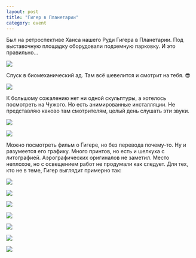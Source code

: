 ```yaml
---
layout: post
title: "Гигер в Планетарии"
category: event
---
```

Был на ретроспективе Ханса нашего Руди Гигера в Планетарии. Под выставочную площадку оборудовали подземную парковку. И это правильно...

![](https://pics.livejournal.com/quillcraft/pic/001tsqct)

Спуск в биомеханический ад. Там всё шевелится и смотрит на тебя. 😎

![](https://pics.livejournal.com/quillcraft/pic/001ttyfq)

К большому сожалению нет ни одной скульптуры, а хотелось посмотреть на Чужого. Но есть анимированные инсталляции. Не представляю каково там смотрителям, целый день слушать эти звуки.

![](https://pics.livejournal.com/quillcraft/pic/001twwk3)

![](https://pics.livejournal.com/quillcraft/pic/001txkpk)

Можно посмотреть фильм о Гигере, но без перевода почему-то. Ну и разумеется его графику. Много принтов, но есть и шелкуха с литографией. Аэрографических оригиналов не заметил. Место неплохое, но с освещением работ не продумали как следует. Для тех, кто не в теме, Гигер выглядит примерно так:

![](https://pics.livejournal.com/quillcraft/pic/001tyz8s)

![](https://pics.livejournal.com/quillcraft/pic/001tzhg7)

![](https://pics.livejournal.com/quillcraft/pic/001w09bc)

![](https://pics.livejournal.com/quillcraft/pic/001w17yf)

![](https://pics.livejournal.com/quillcraft/pic/001w271c)

![](https://pics.livejournal.com/quillcraft/pic/001w3647)

![](https://pics.livejournal.com/quillcraft/pic/001w4908)

